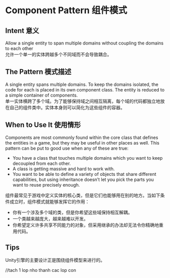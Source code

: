 # Component Pattern 组件模式

## Intent 意义

Allow a single entity to span multiple domains without coupling the domains to each other
<br>
允许一个单一的实体跨越多个不同域而不会导致耦合。



## The Pattern 模式描述

A single entity spans multiple domains. To keep the domains isolated, the code for each is placed in its own component class. The entity is reduced to a simple container of components.
<br>
单一实体横跨了多个域。为了能够保持域之间相互隔离，每个域的代码都独立地放在自己的组件类中。实体本身则可以简化为这些组件的容器。




## When to Use It 使用情形

Components are most commonly found within the core class that defines the entities in a game, but they may be useful in other places as well. This pattern can be put to good use when any of these are true:

- You have a class that touches multiple domains which you want to keep decoupled from each other.
- A class is getting massive and hard to work with.
- You want to be able to define a variety of objects that share different capabilities, but using inheritance doesn’t let you pick the parts you want to reuse precisely enough.

组件最常见于游戏中定义实体的核心类，但是它们也能够用在别的地方。当如下条件成立时，组件模式就能够发挥它的作用：
- 你有一个涉及多个域的类，但是你希望这些域保持相互解耦。
- 一个类越来越庞大，越来越难以开发。
- 你希望定义许多共享不同能力的对象，但采用继承的办法却无法令你精确地重用代码。


## Tips

Unity引擎的主要设计正是围绕组件模型来进行的。

//tach 1 lop nho thanh cac lop con 
